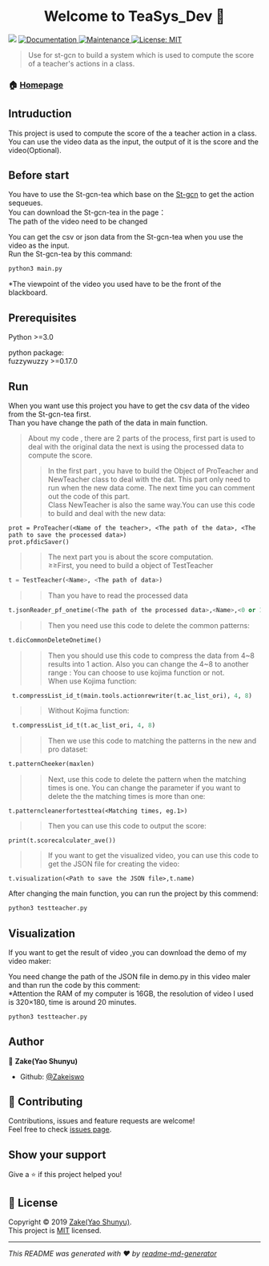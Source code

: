 <h1 align="center">Welcome to TeaSys_Dev 👋</h1>
<p>
  <img src="https://img.shields.io/badge/version-0.9.0-blue.svg?cacheSeconds=2592000" />
  <a href="https://github.com/Zakeiswo/TeaSys_Dev#readme">
    <img alt="Documentation" src="https://img.shields.io/badge/documentation-yes-brightgreen.svg" target="_blank" />
  </a>
  <a href="https://github.com/kefranabg/readme-md-generator/graphs/commit-activity">
    <img alt="Maintenance" src="https://img.shields.io/badge/Maintained%3F-yes-green.svg" target="_blank" />
  </a>
  <a href="https://github.com/kefranabg/readme-md-generator/blob/master/LICENSE">
    <img alt="License: MIT" src="https://img.shields.io/badge/License-MIT-yellow.svg" target="_blank" />
  </a>
</p>

> Use for st-gcn to build a system which is used to compute the score of a teacher's actions in a class.


### 🏠 [Homepage](https://github.com/Zakeiswo/TeaSys_Dev#readme)

## Intruduction
This project is used to compute the score of the a teacher action  in a class. You can use the video data as the input, the output of it is the score and the video(Optional).<br/>


## Before start
You have to use the St-gcn-tea which base on the [St-gcn](https://github.com/yysijie/st-gcn)  to get the action sequeues.<br/>
You can download the St-gcn-tea in the page：<br/>
The path of the video need to be changed<br/>

You can get the csv or json data from the St-gcn-tea when you use the video as the input.<br/>
Run the St-gcn-tea by this command:
```sh
python3 main.py 
```
*The viewpoint of the video you used have to be the front of the blackboard.


## 

## Prerequisites
Python >=3.0<br />

python package:<br />
fuzzywuzzy >=0.17.0


## Run
When you want use this project you have to get the csv data of the video from the St-gcn-tea first.<br/>
Than you have change the path of the data in main function.
>About my code , there are 2 parts of the process, first part is used to deal with the original data
the next is using the processed data to compute the score.
>>In the first part , you have to build the Object of ProTeacher and NewTeacher class to deal with the dat. 
This part only need to run when the new data come. The next time you can comment out the code of this part.<br/>
Class NewTeacher is also the same way.You can use this code to build and deal with the new data:
```
prot = ProTeacher(<Name of the teacher>, <The path of the data>, <The path to save the processed data>)
prot.pfdicSaver()
```
>> The next part you is about the score computation.<br/>
≥≥First, you need to build a object of TestTeacher
```python
t = TestTeacher(<Name>, <The path of data>)
```
>>Than you have to read the processed data 
```python
t.jsonReader_pf_onetime(<The path of the processed data>,<Name>,<0 or 1 ,when o means new and 1 means pro >)
```
>>Then you need use this code to delete the common patterns:
```python
t.dicCommonDeleteOnetime() 
```
>>Then you should use this code to compress the data from 4~8 results into 1 action. 
Also you can change the 4~8 to another range :
You can choose to use kojima function or not.<br/>
When use Kojima function:
```python
 t.compressList_id_t(main.tools.actionrewriter(t.ac_list_ori), 4, 8)
```
>>Without Kojima function:
```python
 t.compressList_id_t(t.ac_list_ori, 4, 8)
```
>>Then we use this code to matching the patterns in the new and pro dataset:
```python
t.patternCheeker(maxlen)
```
>>Next, use this code to delete the pattern when the matching times is one. You can change the parameter 
if you want to delete the the matching times is more than one:
```
t.patterncleanerfortesttea(<Matching times, eg.1>)
```
>>Then you can use this code to output the score:
```
print(t.scorecalculater_ave())
```
>>If you want to get the visualized video, you can use this code to get the JSON file 
for creating the video:
```
t.visualization(<Path to save the JSON file>,t.name)
```
After  changing  the main function, you can run the project by this commend:

```sh
python3 testteacher.py
```
## Visualization 
If you want to get the result of video ,you can download the demo of my video maker:

You need change the path of the JSON file in demo.py in this video maler and than run
the code by this comment:<br/>
*Attention the RAM of my computer is 16GB, the resolution of video I used is 320×180,
time is around 20 minutes.
```sh
python3 testteacher.py
```
## Author

👤 **Zake(Yao Shunyu)**

* Github: [@Zakeiswo](https://github.com/Zakeiswo)

## 🤝 Contributing

Contributions, issues and feature requests are welcome!<br />Feel free to check [issues page](https://github.com/kefranabg/readme-md-generator/issues).

## Show your support

Give a ⭐️ if this project helped you!

## 📝 License

Copyright © 2019 [Zake(Yao Shunyu)](https://github.com/Zakeiswo).<br />
This project is [MIT](https://github.com/kefranabg/readme-md-generator/blob/master/LICENSE) licensed.

***
_This README was generated with ❤️ by [readme-md-generator](https://github.com/kefranabg/readme-md-generator)_